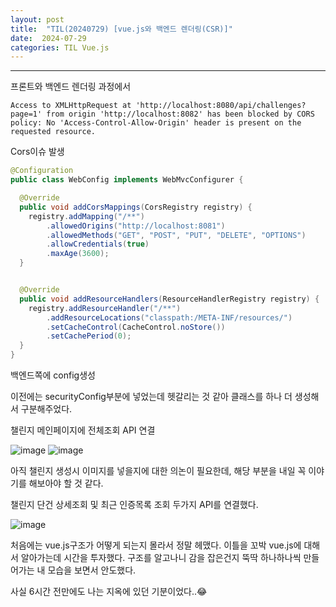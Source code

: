 ```yaml
---
layout: post
title:  "TIL(20240729) [vue.js와 백엔드 렌더링(CSR)]"
date:  2024-07-29
categories: TIL Vue.js
---
```


----------------------------------------------------------------------------

프론트와 백엔드 렌더링 과정에서 

```
Access to XMLHttpRequest at 'http://localhost:8080/api/challenges?page=1' from origin 'http://localhost:8082' has been blocked by CORS policy: No 'Access-Control-Allow-Origin' header is present on the requested resource.
```

Cors이슈 발생

```java
@Configuration
public class WebConfig implements WebMvcConfigurer {

  @Override
  public void addCorsMappings(CorsRegistry registry) {
	registry.addMapping("/**")
		.allowedOrigins("http://localhost:8081")
		.allowedMethods("GET", "POST", "PUT", "DELETE", "OPTIONS")
		.allowCredentials(true)
		.maxAge(3600);
  }


  @Override
  public void addResourceHandlers(ResourceHandlerRegistry registry) {
	registry.addResourceHandler("/**")
		.addResourceLocations("classpath:/META-INF/resources/")
		.setCacheControl(CacheControl.noStore())
		.setCachePeriod(0);
  }
}

```

백엔드쪽에 config생성

이전에는 securityConfig부분에 넣었는데 헷갈리는 것 같아
클래스를 하나 더 생성해서 구분해주었다.

챌린지 메인페이지에 전체조회 API 연결

![image](https://github.com/user-attachments/assets/1a513066-c7bb-4b8c-876a-89fdb0d823f7)
![image](https://github.com/user-attachments/assets/6d77e08e-ec65-4960-bc38-1bd9aefd84b1)

아직 챌린지 생성시 이미지를 넣을지에 대한 의논이 필요한데, 해당 부분을 내일 꼭 이야기를 해보아야 할 것 같다. 

챌린지 단건 상세조회 및 최근 인증목록 조회 두가지 API를 연결했다.

![image](https://github.com/user-attachments/assets/ed7983a0-9d55-4580-bc97-4bc0cc99e9cd)


처음에는 vue.js구조가 어떻게 되는지 몰라서 정말 헤맸다.
이틀을 꼬박 vue.js에 대해서 알아가는데 시간을 투자했다. 구조를 알고나니 감을 잡은건지 뚝딱 하나하나씩 만들어가는 내 모습을 보면서 안도했다.

사실 6시간 전만에도 나는 지옥에 있던 기분이었다..😂

